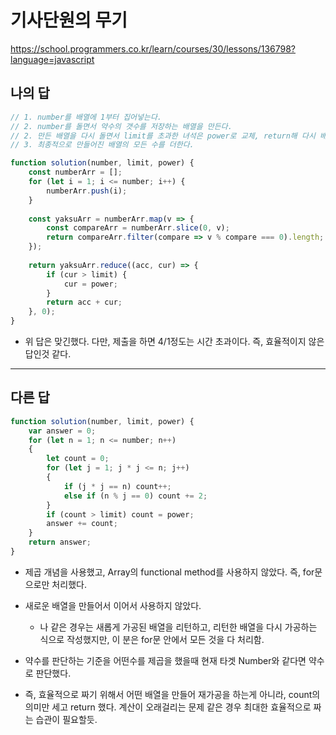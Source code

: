 # 기사단원의 무기

https://school.programmers.co.kr/learn/courses/30/lessons/136798?language=javascript

## 나의 답

```js
// 1. number를 배열에 1부터 집어넣는다.
// 2. number를 돌면서 약수의 갯수를 저장하는 배열을 만든다.
// 2. 만든 배열을 다시 돌면서 limit를 초과한 녀석은 power로 교체, return해 다시 배열을 만든다.
// 3. 최종적으로 만들어진 배열의 모든 수를 더한다.

function solution(number, limit, power) {
    const numberArr = [];
    for (let i = 1; i <= number; i++) {
        numberArr.push(i);
    }
    
    const yaksuArr = numberArr.map(v => {
        const compareArr = numberArr.slice(0, v);
        return compareArr.filter(compare => v % compare === 0).length;
    });
    
    return yaksuArr.reduce((acc, cur) => {
        if (cur > limit) {
            cur = power;
        }
        return acc + cur;
    }, 0);
}
```

- 위 답은 맞긴했다. 다만, 제출을 하면 4/1정도는 시간 초과이다. 즉, 효율적이지 않은 답인것 같다.

---

## 다른 답

```js
function solution(number, limit, power) {
    var answer = 0;
    for (let n = 1; n <= number; n++)
    {
        let count = 0;
        for (let j = 1; j * j <= n; j++)
        {
            if (j * j == n) count++;
            else if (n % j == 0) count += 2;
        }
        if (count > limit) count = power;
        answer += count;
    }
    return answer;
}
```

- 제곱 개념을 사용했고, Array의 functional method를 사용하지 않았다. 즉, for문으로만 처리했다.
- 새로운 배열을 만들어서 이어서 사용하지 않았다.
  - 나 같은 경우는 새롭게 가공된 배열을 리턴하고, 리턴한 배열을 다시 가공하는 식으로 작성했지만, 이 분은 for문 안에서 모든 것을 다 처리함.

- 약수를 판단하는 기준을 어떤수를 제곱을 했을때 현재 타겟 Number와 같다면 약수로 판단했다.
- 즉, 효율적으로 짜기 위해서 어떤 배열을 만들어 재가공을 하는게 아니라, count의 의미만 세고 return 했다. 계산이 오래걸리는 문제 같은 경우 최대한 효율적으로 짜는 습관이 필요할듯.


